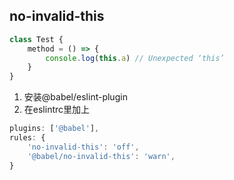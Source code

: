 ## no-invalid-this
```js
class Test {
    method = () => {
        console.log(this.a) // Unexpected ‘this’
    }
}
```
1. 安装@babel/eslint-plugin
2. 在eslintrc里加上
```js
plugins: ['@babel'],
rules: {
    'no-invalid-this': 'off',
    '@babel/no-invalid-this': 'warn',
}
```